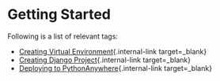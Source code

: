 # Getting Started

Following is a list of relevant tags:

- [Creating Virtual Environment](create-virtual-environment.md){.internal-link target=\_blank}
- [Creating Django Project](creating-django-project.md){.internal-link target=\_blank}
- [Deploying to PythonAnywhere](deploy-pythonanywhere.md){.internal-link target=\_blank}
